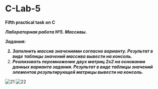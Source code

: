 # C-Lab-5
<strong>Fifth practical task on C</strong>

<b><i>Лабораторная работа №5. Массивы.
  
  Задания:
  1. Заполнить массив значениями согласно варианту. Результат в виде таблицы значений
массива вывести на консоль.
  2. Реализовать перемножение двух матриц 2х2 на основании данных варианта задания.
Результат в виде таблицы значений элементов результирующей матрицы вывести на
  консоль.</b></i>
  
![21](https://user-images.githubusercontent.com/94011547/191368971-afedbf67-bfa8-4a3b-aa5e-76cee771dd37.PNG)
![22](https://user-images.githubusercontent.com/94011547/191369033-f1ec547d-4ca2-44b1-b6d4-57dfc944cb69.PNG)
